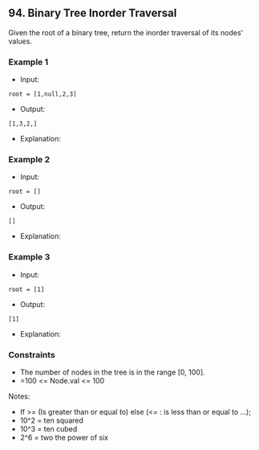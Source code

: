 ## 94. Binary Tree Inorder Traversal

Given the root of a binary tree, return the inorder traversal of its nodes' values.


### Example 1

- Input:

```
root = [1,null,2,3]
```

- Output:

```shell
[1,3,2,]

```
- Explanation: 

### Example 2

- Input:

```
root = []
```

- Output:

```shell
[]
```
- Explanation:
### Example 3

- Input:

```
root = [1]
```

- Output:

```shell
[1]
```
- Explanation:

### Constraints
- The number of nodes in the tree is in the range [0, 100].
- =100 <= Node.val  <= 100


Notes:
- If >= (Is greater than or equal to) else (<= : is less than or equal to ...);
- 10^2 = ten squared
- 10^3 = ten cubed
- 2^6 = two the power of  six

